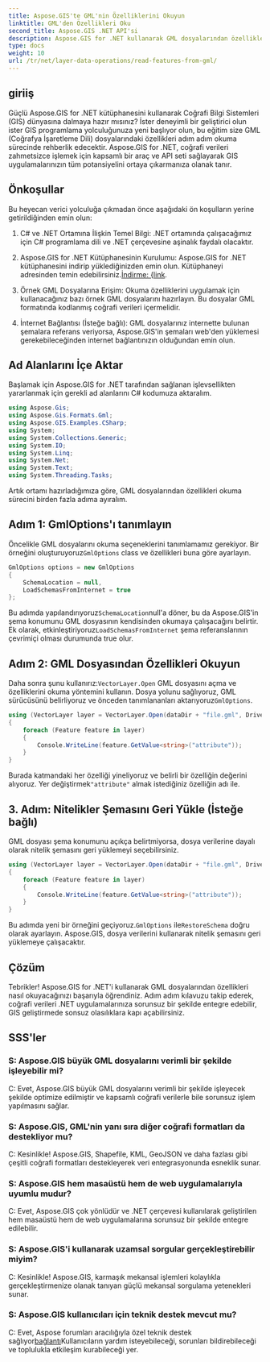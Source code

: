 ```yaml
---
title: Aspose.GIS'te GML'nin Özelliklerini Okuyun
linktitle: GML'den Özellikleri Oku
second_title: Aspose.GIS .NET API'si
description: Aspose.GIS for .NET kullanarak GML dosyalarından özellikleri nasıl okuyacağınızı öğrenin. CBS geliştiricileri için kapsamlı bir eğitim.
type: docs
weight: 10
url: /tr/net/layer-data-operations/read-features-from-gml/
---
```

## giriiş

Güçlü Aspose.GIS for .NET kütüphanesini kullanarak Coğrafi Bilgi Sistemleri (GIS) dünyasına dalmaya hazır mısınız? İster deneyimli bir geliştirici olun ister GIS programlama yolculuğunuza yeni başlıyor olun, bu eğitim size GML (Coğrafya İşaretleme Dili) dosyalarındaki özellikleri adım adım okuma sürecinde rehberlik edecektir. Aspose.GIS for .NET, coğrafi verileri zahmetsizce işlemek için kapsamlı bir araç ve API seti sağlayarak GIS uygulamalarınızın tüm potansiyelini ortaya çıkarmanıza olanak tanır.

## Önkoşullar

Bu heyecan verici yolculuğa çıkmadan önce aşağıdaki ön koşulların yerine getirildiğinden emin olun:

1. C# ve .NET Ortamına İlişkin Temel Bilgi: .NET ortamında çalışacağımız için C# programlama dili ve .NET çerçevesine aşinalık faydalı olacaktır.

2. Aspose.GIS for .NET Kütüphanesinin Kurulumu: Aspose.GIS for .NET kütüphanesini indirip yüklediğinizden emin olun. Kütüphaneyi adresinden temin edebilirsiniz.[İndirme: {link](https://releases.aspose.com/gis/net/).

3. Örnek GML Dosyalarına Erişim: Okuma özelliklerini uygulamak için kullanacağınız bazı örnek GML dosyalarını hazırlayın. Bu dosyalar GML formatında kodlanmış coğrafi verileri içermelidir.

4. İnternet Bağlantısı (İsteğe bağlı): GML dosyalarınız internette bulunan şemalara referans veriyorsa, Aspose.GIS'in şemaları web'den yüklemesi gerekebileceğinden internet bağlantınızın olduğundan emin olun.

## Ad Alanlarını İçe Aktar

Başlamak için Aspose.GIS for .NET tarafından sağlanan işlevsellikten yararlanmak için gerekli ad alanlarını C# kodumuza aktaralım.

```csharp
using Aspose.Gis;
using Aspose.Gis.Formats.Gml;
using Aspose.GIS.Examples.CSharp;
using System;
using System.Collections.Generic;
using System.IO;
using System.Linq;
using System.Net;
using System.Text;
using System.Threading.Tasks;
```

Artık ortamı hazırladığımıza göre, GML dosyalarından özellikleri okuma sürecini birden fazla adıma ayıralım.

## Adım 1: GmlOptions'ı tanımlayın

 Öncelikle GML dosyalarını okuma seçeneklerini tanımlamamız gerekiyor. Bir örneğini oluşturuyoruz`GmlOptions` class ve özellikleri buna göre ayarlayın.

```csharp
GmlOptions options = new GmlOptions
{
    SchemaLocation = null,
    LoadSchemasFromInternet = true
};
```

 Bu adımda yapılandırıyoruz`SchemaLocation`null'a döner, bu da Aspose.GIS'in şema konumunu GML dosyasının kendisinden okumaya çalışacağını belirtir. Ek olarak, etkinleştiriyoruz`LoadSchemasFromInternet` şema referanslarının çevrimiçi olması durumunda true olur.

## Adım 2: GML Dosyasından Özellikleri Okuyun

 Daha sonra şunu kullanırız:`VectorLayer.Open` GML dosyasını açma ve özelliklerini okuma yöntemini kullanın. Dosya yolunu sağlıyoruz, GML sürücüsünü belirliyoruz ve önceden tanımlananları aktarıyoruz`GmlOptions`.

```csharp
using (VectorLayer layer = VectorLayer.Open(dataDir + "file.gml", Drivers.Gml, options))
{
    foreach (Feature feature in layer)
    {
        Console.WriteLine(feature.GetValue<string>("attribute"));
    }
}
```

 Burada katmandaki her özelliği yineliyoruz ve belirli bir özelliğin değerini alıyoruz. Yer değiştirmek`"attribute"` almak istediğiniz özelliğin adı ile.

## 3. Adım: Nitelikler Şemasını Geri Yükle (İsteğe bağlı)

GML dosyası şema konumunu açıkça belirtmiyorsa, dosya verilerine dayalı olarak nitelik şemasını geri yüklemeyi seçebilirsiniz.

```csharp
using (VectorLayer layer = VectorLayer.Open(dataDir + "file.gml", Drivers.Gml, new GmlOptions(){RestoreSchema = true}))
{
    foreach (Feature feature in layer)
    {
        Console.WriteLine(feature.GetValue<string>("attribute"));
    }
}
```

 Bu adımda yeni bir örneğini geçiyoruz.`GmlOptions` ile`RestoreSchema` doğru olarak ayarlayın. Aspose.GIS, dosya verilerini kullanarak nitelik şemasını geri yüklemeye çalışacaktır.

## Çözüm

Tebrikler! Aspose.GIS for .NET'i kullanarak GML dosyalarından özellikleri nasıl okuyacağınızı başarıyla öğrendiniz. Adım adım kılavuzu takip ederek, coğrafi verileri .NET uygulamalarınıza sorunsuz bir şekilde entegre edebilir, GIS geliştirmede sonsuz olasılıklara kapı açabilirsiniz.

## SSS'ler

### S: Aspose.GIS büyük GML dosyalarını verimli bir şekilde işleyebilir mi?

C: Evet, Aspose.GIS büyük GML dosyalarını verimli bir şekilde işleyecek şekilde optimize edilmiştir ve kapsamlı coğrafi verilerle bile sorunsuz işlem yapılmasını sağlar.

### S: Aspose.GIS, GML'nin yanı sıra diğer coğrafi formatları da destekliyor mu?

C: Kesinlikle! Aspose.GIS, Shapefile, KML, GeoJSON ve daha fazlası gibi çeşitli coğrafi formatları destekleyerek veri entegrasyonunda esneklik sunar.

### S: Aspose.GIS hem masaüstü hem de web uygulamalarıyla uyumlu mudur?

C: Evet, Aspose.GIS çok yönlüdür ve .NET çerçevesi kullanılarak geliştirilen hem masaüstü hem de web uygulamalarına sorunsuz bir şekilde entegre edilebilir.

### S: Aspose.GIS'i kullanarak uzamsal sorgular gerçekleştirebilir miyim?

C: Kesinlikle! Aspose.GIS, karmaşık mekansal işlemleri kolaylıkla gerçekleştirmenize olanak tanıyan güçlü mekansal sorgulama yetenekleri sunar.

### S: Aspose.GIS kullanıcıları için teknik destek mevcut mu?

 C: Evet, Aspose forumları aracılığıyla özel teknik destek sağlıyor[bağlantı]( https://forum.aspose.com/c/gis/33)Kullanıcıların yardım isteyebileceği, sorunları bildirebileceği ve toplulukla etkileşim kurabileceği yer.